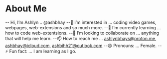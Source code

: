 # About Me

-- Hi, I’m Ashlyn .. @ashbhay
--👀 I’m interested in ...  coding video games, webpages, web-extensions and so much more.
--🌱 I’m currently learning ... how to code web-extentsions.
--💞️ I’m looking to collaborate on ... anything that will help me learn.
--📫 How to reach me ... ashlynbhays@proton.me, ashbhay@icloud.com, ashbihh21@outlook.com
--😄 Pronouns: ... Female.
--⚡ Fun fact: ... I am learning as I go. 


